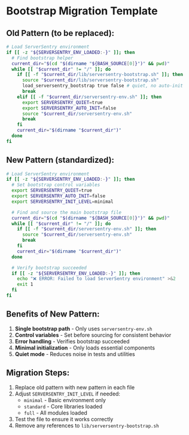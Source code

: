 # Bootstrap Migration Template

## Old Pattern (to be replaced):

```bash
# Load ServerSentry environment
if [[ -z "${SERVERSENTRY_ENV_LOADED:-}" ]]; then
  # Find bootstrap helper
  current_dir="$(cd "$(dirname "${BASH_SOURCE[0]}")" && pwd)"
  while [[ "$current_dir" != "/" ]]; do
    if [[ -f "$current_dir/lib/serversentry-bootstrap.sh" ]]; then
      source "$current_dir/lib/serversentry-bootstrap.sh"
      load_serversentry_bootstrap true false # quiet, no auto-init
      break
    elif [[ -f "$current_dir/serversentry-env.sh" ]]; then
      export SERVERSENTRY_QUIET=true
      export SERVERSENTRY_AUTO_INIT=false
      source "$current_dir/serversentry-env.sh"
      break
    fi
    current_dir="$(dirname "$current_dir")"
  done
fi
```

## New Pattern (standardized):

```bash
# Load ServerSentry environment
if [[ -z "${SERVERSENTRY_ENV_LOADED:-}" ]]; then
  # Set bootstrap control variables
  export SERVERSENTRY_QUIET=true
  export SERVERSENTRY_AUTO_INIT=false
  export SERVERSENTRY_INIT_LEVEL=minimal

  # Find and source the main bootstrap file
  current_dir="$(cd "$(dirname "${BASH_SOURCE[0]}")" && pwd)"
  while [[ "$current_dir" != "/" ]]; do
    if [[ -f "$current_dir/serversentry-env.sh" ]]; then
      source "$current_dir/serversentry-env.sh"
      break
    fi
    current_dir="$(dirname "$current_dir")"
  done

  # Verify bootstrap succeeded
  if [[ -z "${SERVERSENTRY_ENV_LOADED:-}" ]]; then
    echo "❌ ERROR: Failed to load ServerSentry environment" >&2
    exit 1
  fi
fi
```

## Benefits of New Pattern:

1. **Single bootstrap path** - Only uses `serversentry-env.sh`
2. **Control variables** - Set before sourcing for consistent behavior
3. **Error handling** - Verifies bootstrap succeeded
4. **Minimal initialization** - Only loads essential components
5. **Quiet mode** - Reduces noise in tests and utilities

## Migration Steps:

1. Replace old pattern with new pattern in each file
2. Adjust `SERVERSENTRY_INIT_LEVEL` if needed:
   - `minimal` - Basic environment only
   - `standard` - Core libraries loaded
   - `full` - All modules loaded
3. Test the file to ensure it works correctly
4. Remove any references to `lib/serversentry-bootstrap.sh`
